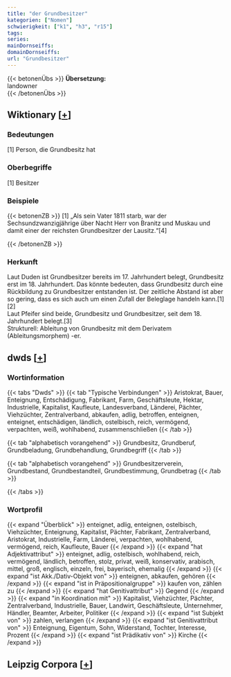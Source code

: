 ```yaml
---
title: "der Grundbesitzer"
kategorien: ["Nomen"]
schwierigkeit: ["k1", "h3", "r15"]
tags:
series:
mainDornseiffs:
domainDornseiffs:
url: "Grundbesitzer"
---
```


{{< betonenÜbs >}}
**Übersetzung:**  
landowner  
{{< /betonenÜbs >}}

## Wiktionary [[+](https://de.wiktionary.org/wiki/Grundbesitzer)]

### Bedeutungen
[1] Person, die Grundbesitz hat  

### Oberbegriffe
[1] Besitzer  

### Beispiele
{{< betonenZB >}}
[1] „Als sein Vater 1811 starb, war der Sechsundzwanzigjährige über Nacht Herr von Branitz und Muskau und damit einer der reichsten Grundbesitzer der Lausitz.“[4]  

{{< /betonenZB >}}
### Herkunft
Laut Duden ist Grundbesitzer bereits im 17. Jahrhundert belegt, Grundbesitz erst im 18. Jahrhundert. Das könnte bedeuten, dass Grundbesitz durch eine Rückbildung zu Grundbesitzer entstanden ist. Der zeitliche Abstand ist aber so gering, dass es sich auch um einen Zufall der Beleglage handeln kann.[1][2]  
Laut Pfeifer sind beide, Grundbesitz und Grundbesitzer, seit dem 18. Jahrhundert belegt.[3]  
Strukturell: Ableitung von Grundbesitz mit dem Derivatem (Ableitungsmorphem) -er.  



## dwds [[+](https://www.dwds.de/wb/Grundbesitzer)]

### Wortinformation
{{< tabs "Dwds" >}}
{{< tab "Typische Verbindungen" >}}
Aristokrat, Bauer, Enteignung, Entschädigung, Fabrikant, Farm, Geschäftsleute, Hektar, Industrielle, Kapitalist, Kaufleute, Landesverband, Länderei, Pächter, Viehzüchter, Zentralverband, abkaufen, adlig, betroffen, enteignen, enteignet, entschädigen, ländlich, ostelbisch, reich, vermögend, verpachten, weiß, wohlhabend, zusammenschließen
{{< /tab >}}

{{< tab "alphabetisch vorangehend" >}}
Grundbesitz, Grundberuf, Grundbeladung, Grundbehandlung, Grundbegriff
{{< /tab >}}

{{< tab "alphabetisch vorangehend" >}}
Grundbesitzerverein, Grundbestand, Grundbestandteil, Grundbestimmung, Grundbetrag
{{< /tab >}}

{{< /tabs >}}

### Wortprofil
{{< expand "Überblick" >}} enteignet, adlig, enteignen, ostelbisch, Viehzüchter, Enteignung, Kapitalist, Pächter, Fabrikant, Zentralverband, Aristokrat, Industrielle, Farm, Länderei, verpachten, wohlhabend, vermögend, reich, Kaufleute, Bauer {{< /expand >}}
{{< expand "hat Adjektivattribut" >}} enteignet, adlig, ostelbisch, wohlhabend, reich, vermögend, ländlich, betroffen, stolz, privat, weiß, konservativ, arabisch, mittel, groß, englisch, einzeln, frei, bayerisch, ehemalig {{< /expand >}}
{{< expand "ist Akk./Dativ-Objekt von" >}} enteignen, abkaufen, gehören {{< /expand >}}
{{< expand "ist in Präpositionalgruppe" >}} kaufen von, zählen zu {{< /expand >}}
{{< expand "hat Genitivattribut" >}} Gegend {{< /expand >}}
{{< expand "in Koordination mit" >}} Kapitalist, Viehzüchter, Pächter, Zentralverband, Industrielle, Bauer, Landwirt, Geschäftsleute, Unternehmer, Händler, Beamter, Arbeiter, Politiker {{< /expand >}}
{{< expand "ist Subjekt von" >}} zahlen, verlangen {{< /expand >}}
{{< expand "ist Genitivattribut von" >}} Enteignung, Eigentum, Sohn, Widerstand, Tochter, Interesse, Prozent {{< /expand >}}
{{< expand "ist Prädikativ von" >}} Kirche {{< /expand >}}

## Leipzig Corpora [[+](https://corpora.uni-leipzig.de/en/res?word=Grundbesitzer&corpusId=deu_newscrawl-public_2018)]

